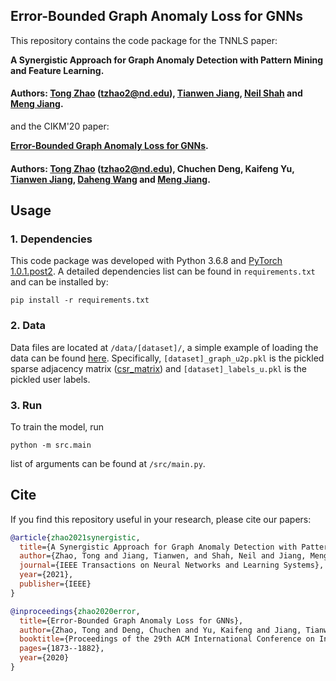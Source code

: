 ## Error-Bounded Graph Anomaly Loss for GNNs

This repository contains the code package for the TNNLS paper:

**A Synergistic Approach for Graph Anomaly Detection with Pattern Mining and Feature Learning.**

#### Authors: [Tong Zhao](https://tzhao.io/) (tzhao2@nd.edu), [Tianwen Jiang](https://twjiang.github.io/), [Neil Shah](http://nshah.net/) and [Meng Jiang](http://www.meng-jiang.com/).

and the CIKM'20 paper:

**[Error-Bounded Graph Anomaly Loss for GNNs](https://dl.acm.org/doi/pdf/10.1145/3340531.3411979).**

#### Authors: [Tong Zhao](https://tzhao.io/) (tzhao2@nd.edu), Chuchen Deng, Kaifeng Yu, [Tianwen Jiang](https://twjiang.github.io/), [Daheng Wang](https://dahengwang0705.github.io/) and [Meng Jiang](http://www.meng-jiang.com/).

## Usage
### 1. Dependencies
This code package was developed with Python 3.6.8 and [PyTorch 1.0.1.post2](https://pytorch.org/).
A detailed dependencies list can be found in `requirements.txt` and can be installed by:
```
pip install -r requirements.txt
```

### 2. Data
Data files are located at `/data/[dataset]/`, a simple example of loading the data can be found [here](https://github.com/zhao-tong/Graph-Anomaly-Loss/blob/master/src/dataCenter.py#L220). Specifically, `[dataset]_graph_u2p.pkl` is the pickled sparse adjacency matrix ([csr_matrix](https://docs.scipy.org/doc/scipy/reference/generated/scipy.sparse.csr_matrix.html)) and `[dataset]_labels_u.pkl` is the pickled user labels. 

### 3. Run
To train the model, run
```
python -m src.main
```
list of arguments can be found at `/src/main.py`.


## Cite
If you find this repository useful in your research, please cite our papers:

```bibtex
@article{zhao2021synergistic,
  title={A Synergistic Approach for Graph Anomaly Detection with Pattern Mining and Feature Learning},
  author={Zhao, Tong and Jiang, Tianwen, and Shah, Neil and Jiang, Meng},
  journal={IEEE Transactions on Neural Networks and Learning Systems},
  year={2021},
  publisher={IEEE}
}

@inproceedings{zhao2020error,
  title={Error-Bounded Graph Anomaly Loss for GNNs},
  author={Zhao, Tong and Deng, Chuchen and Yu, Kaifeng and Jiang, Tianwen and Wang, Daheng and Jiang, Meng},
  booktitle={Proceedings of the 29th ACM International Conference on Information \& Knowledge Management},
  pages={1873--1882},
  year={2020}
}
```

